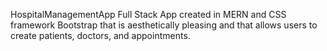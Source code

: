 HospitalManagementApp
Full Stack App created in MERN and CSS framework Bootstrap that is aesthetically pleasing and that allows users to create patients, doctors, and appointments.
